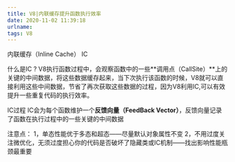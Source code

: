 ```yaml
---
title: V8|内联缓存提升函数执行效率
date: 2020-11-02 11:39:18
urlname:
tags: V8
---
```

内联缓存（Inline Cache） IC

什么是IC ?
V8执行函数过程中，会观察函数中的一些**调用点（CallSite）**上的关键的中间数据，将这些数据缓存起来，当下次执行该函数的时候，V8就可以直接利用这些中间数据，节省了再次获取这些数据的过程，因为V8利用IC,可以有效提升一些重复代码的执行效率。

IC过程
IC会为每个函数维护一个**反馈向量（FeedBack Vector）**，反馈向量记录了函数在执行过程中的一些关键的中间数据

注意点：
1，单态性能优于多态和超态——尽量默认对象属性不变
2，不用过度关注微优化，无须过度担心你的代码是否破坏了隐藏类或IC机制——找出影响性能瓶颈最重要